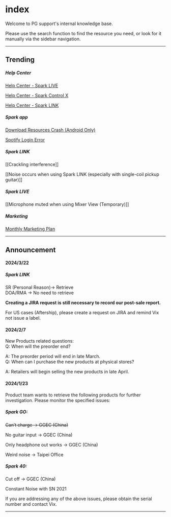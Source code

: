 # index
Welcome to PG support's internal knowledge base. 

Please use the search function to find the resource you need, or look for it manually via the sidebar navigation.

---
## Trending

##### Help Center
[Help Center - Spark LIVE](https://help.positivegrid.com/hc/en-us/categories/16146469331597) 

[Help Center - Spark Control X](https://help.positivegrid.com/hc/en-us/categories/16146453571725)

[Help Center - Spark LINK](https://help.positivegrid.com/hc/en-us/categories/21271804104845)

##### Spark app
[Download Resources Crash (Android Only)](https://help.positivegrid.com/hc/en-us/articles/25201524701581-Spark-app-Issue-Download-Resources-Crash-Android-Only)

[Spotify Login Error](https://help.positivegrid.com/hc/en-us/articles/25200624662925-Spark-app-Issue-Spotify-Login-Error)

##### Spark LINK
[[Crackling interference]]

[[Noise occurs when using Spark LINK (especially with single-coil pickup guitar)]]

##### Spark LIVE
[[Microphone muted when using Mixer View (Temporary)]]

##### Marketing
[Monthly Marketing Plan](https://docs.google.com/spreadsheets/d/10xJZBQaCPnssXe-LCrpEmRkICh81fuhwkDBtlIaKmdY/edit?usp=sharing)

---
## Announcement

#### 2024/3/22
##### Spark LINK  
SR (Personal Reason)-> Retrieve  
DOA/RMA -> No need to retrieve  

**Creating a JIRA request is still necessary to record our post-sale report.**

For US cases (Aftership), please create a request on JIRA and remind Vix not issue a label.
<br>
#### 2024/2/7
New Products related questions: 
<br>
Q: When will the preorder end?

A: The preorder period will end in late March.
<br>
Q: When can I purchase the new products at physical stores?

A: Retailers will begin selling the new products in late April.
<br>
#### 2024/1/23
Product team wants to retrieve the following products for further investigation. Please monitor the specified issues:

##### Spark GO:
~~Can’t charge -> GGEC (China)~~

No guitar input -> GGEC (China)

Only headphone out works -> GGEC (China)

Weird noise -> Taipei Office
  
##### Spark 40:
Cut off -> GGEC (China)

Constant Noise with SN 2021

If you are addressing any of the above issues, please obtain the serial number and contact Vix.

---